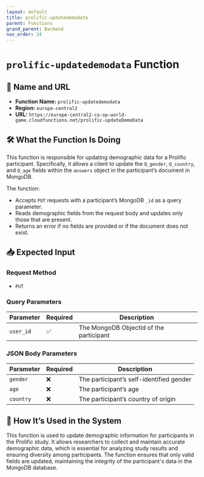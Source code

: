 ```yaml
---
layout: default
title: prolific-updatedemodata
parent: Functions
grand_parent: Backend
nav_order: 34
---
```


# `prolific-updatedemodata` Function

## 🔗 Name and URL

- **Function Name:** `prolific-updatedemodata`
- **Region:** `europe-central2`
- **URL:** `https://europe-central2-co-op-world-game.cloudfunctions.net/prolific-updateDemoData`

## 🛠️ What the Function Is Doing

This function is responsible for updating demographic data for a Prolific participant. Specifically, it allows a client to update the `Q_gender`, `Q_country`, and `Q_age` fields within the `answers` object in the participant’s document in MongoDB.

The function:

- Accepts `PUT` requests with a participant’s MongoDB `_id` as a query parameter.
- Reads demographic fields from the request body and updates only those that are present.
- Returns an error if no fields are provided or if the document does not exist.

## 📥 Expected Input

### Request Method

- `PUT`

### Query Parameters

| Parameter | Required | Description                             |
| --------- | -------- | --------------------------------------- |
| `user_id` | ✅       | The MongoDB ObjectId of the participant |

### JSON Body Parameters

| Parameter | Required | Description                              |
| --------- | -------- | ---------------------------------------- |
| `gender`  | ❌       | The participant’s self-identified gender |
| `age`     | ❌       | The participant’s age                    |
| `country` | ❌       | The participant’s country of origin      |

## 🔄 How It’s Used in the System

This function is used to update demographic information for participants in the Prolific study. It allows researchers to collect and maintain accurate demographic data, which is essential for analyzing study results and ensuring diversity among participants. The function ensures that only valid fields are updated, maintaining the integrity of the participant's data in the MongoDB database.
